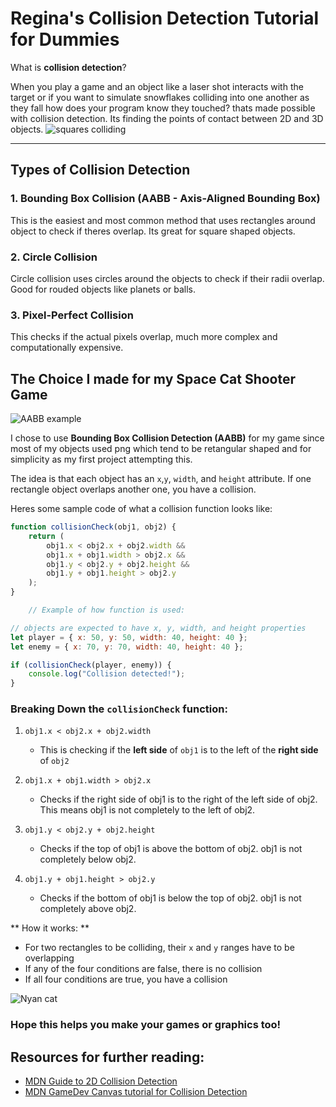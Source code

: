 # Regina's Collision Detection Tutorial for Dummies
 
What is **collision detection**? 

When you play a game and an object like a laser shot interacts with the target or if you want to simulate snowflakes colliding into one another as they fall how does your program know they touched? thats made possible with collision detection. Its finding the points of contact between 2D and 3D objects.
![squares colliding](https://chriscourses.com/blog/collision-detection.jpg)

---
## Types of Collision Detection

### 1. Bounding Box Collision (AABB - Axis-Aligned Bounding Box)
This is the easiest and most common method that uses rectangles around object to check if theres overlap. Its great for square shaped objects.

### 2. Circle Collision
Circle collision uses circles around the objects to check if their radii overlap. Good for rouded objects like planets or balls.

### 3. Pixel-Perfect Collision
This checks if the actual pixels overlap, much more complex and computationally expensive.

## The Choice I made for my Space Cat Shooter Game
![AABB example](https://encrypted-tbn0.gstatic.com/images?q=tbn:ANd9GcSVoVbHz79d5kEAHun4OspECpn33uDSfji-kg&s)

I chose to use **Bounding Box Collision Detection (AABB)** for my game since most of my objects used png which tend to be retangular shaped and for simplicity as my first project attempting this. 

The idea is that each object has an `x`,`y`, `width`, and `height` attribute. If one rectangle object overlaps another one, you have a collision. 

Heres some sample code of what a collision function looks like:
```javascript
function collisionCheck(obj1, obj2) {
    return (
        obj1.x < obj2.x + obj2.width &&
        obj1.x + obj1.width > obj2.x &&
        obj1.y < obj2.y + obj2.height &&
        obj1.y + obj1.height > obj2.y
    );
}

    // Example of how function is used:

// objects are expected to have x, y, width, and height properties
let player = { x: 50, y: 50, width: 40, height: 40 };
let enemy = { x: 70, y: 70, width: 40, height: 40 };

if (collisionCheck(player, enemy)) {
    console.log("Collision detected!");
}
```

### Breaking Down the `collisionCheck` function:
1. `obj1.x < obj2.x + obj2.width`
    - This is checking if the **left side** of `obj1` is to the left of the **right side** of `obj2`

2. `obj1.x + obj1.width > obj2.x`

    - Checks if the right side of obj1 is to the right of the left side of obj2. This means obj1 is not completely to the left of obj2.

3. `obj1.y < obj2.y + obj2.height`
    - Checks if the top of obj1 is above the bottom of obj2.
    obj1 is not completely below obj2.

4. `obj1.y + obj1.height > obj2.y`
    - Checks if the bottom of obj1 is below the top of obj2.
    obj1 is not completely above obj2.

** How it works: **
- For two rectangles to be colliding, their `x` and `y` ranges have to be overlapping
- If any of the four conditions are false, there is no collision
- If all four conditions are true, you have a collision

![Nyan cat](https://media3.giphy.com/media/bjE9JbNSckM0w/200w.gif?cid=6c09b952l7k5r3md8lrvatxxcj824dcavtmta7pnykm9jka4&ep=v1_stickers_search&rid=200w.gif&ct=s)

### Hope this helps you make your games or graphics too!


## Resources for further reading:
- [MDN Guide to 2D Collision Detection](https://developer.mozilla.org/en-US/docs/Games/Techniques/2D_collision_detection)
- [MDN GameDev Canvas tutorial for Collision Detection](https://developer.mozilla.org/en-US/docs/Games/Techniques/2D_collision_detection)